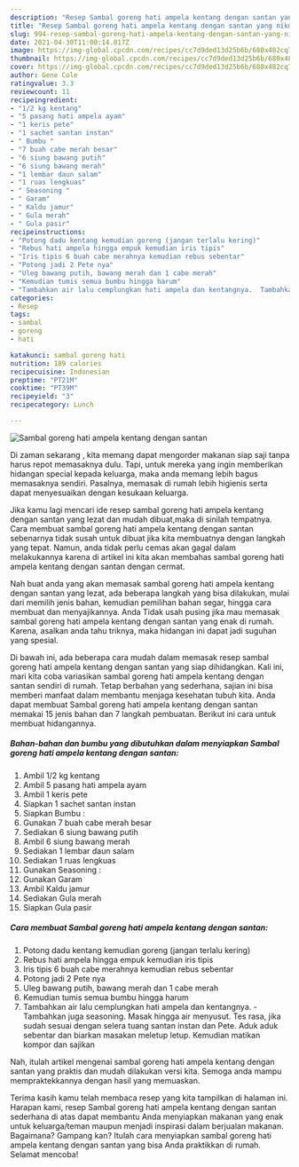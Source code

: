 ```yaml
---
description: "Resep Sambal goreng hati ampela kentang dengan santan yang nikmat Untuk Jualan"
title: "Resep Sambal goreng hati ampela kentang dengan santan yang nikmat Untuk Jualan"
slug: 994-resep-sambal-goreng-hati-ampela-kentang-dengan-santan-yang-nikmat-untuk-jualan
date: 2021-04-30T11:00:14.817Z
image: https://img-global.cpcdn.com/recipes/cc7d9ded13d25b6b/680x482cq70/sambal-goreng-hati-ampela-kentang-dengan-santan-foto-resep-utama.jpg
thumbnail: https://img-global.cpcdn.com/recipes/cc7d9ded13d25b6b/680x482cq70/sambal-goreng-hati-ampela-kentang-dengan-santan-foto-resep-utama.jpg
cover: https://img-global.cpcdn.com/recipes/cc7d9ded13d25b6b/680x482cq70/sambal-goreng-hati-ampela-kentang-dengan-santan-foto-resep-utama.jpg
author: Gene Cole
ratingvalue: 3.3
reviewcount: 11
recipeingredient:
- "1/2 kg kentang"
- "5 pasang hati ampela ayam"
- "1 keris pete"
- "1 sachet santan instan"
- " Bumbu "
- "7 buah cabe merah besar"
- "6 siung bawang putih"
- "6 siung bawang merah"
- "1 lembar daun salam"
- "1 ruas lengkuas"
- " Seasoning "
- " Garam"
- " Kaldu jamur"
- " Gula merah"
- " Gula pasir"
recipeinstructions:
- "Potong dadu kentang kemudian goreng (jangan terlalu kering)"
- "Rebus hati ampela hingga empuk kemudian iris tipis"
- "Iris tipis 6 buah cabe merahnya kemudian rebus sebentar"
- "Potong jadi 2 Pete nya"
- "Uleg bawang putih, bawang merah dan 1 cabe merah"
- "Kemudian tumis semua bumbu hingga harum"
- "Tambahkan air lalu cemplungkan hati ampela dan kentangnya.  Tambahkan juga seasoning. Masak hingga air menyusut. Tes rasa, jika sudah sesuai dengan selera tuang santan instan dan Pete. Aduk aduk sebentar dan biarkan masakan meletup letup. Kemudian matikan kompor dan sajikan"
categories:
- Resep
tags:
- sambal
- goreng
- hati

katakunci: sambal goreng hati 
nutrition: 189 calories
recipecuisine: Indonesian
preptime: "PT21M"
cooktime: "PT39M"
recipeyield: "3"
recipecategory: Lunch

---
```



![Sambal goreng hati ampela kentang dengan santan](https://img-global.cpcdn.com/recipes/cc7d9ded13d25b6b/680x482cq70/sambal-goreng-hati-ampela-kentang-dengan-santan-foto-resep-utama.jpg)

Di zaman  sekarang , kita memang dapat mengorder makanan siap saji tanpa harus repot memasaknya dulu. Tapi, untuk mereka yang ingin memberikan hidangan special kepada keluarga, maka anda memang lebih bagus memasaknya sendiri. Pasalnya, memasak di rumah lebih higienis serta dapat menyesuaikan dengan kesukaan keluarga.

Jika kamu lagi mencari ide resep sambal goreng hati ampela kentang dengan santan yang lezat dan mudah dibuat,maka di sinilah tempatnya. Cara membuat sambal goreng hati ampela kentang dengan santan  sebenarnya tidak susah untuk dibuat jika kita membuatnya dengan langkah yang tepat. Namun, anda tidak perlu cemas akan gagal dalam melakukannya 
karena di artikel ini kita akan membahas sambal goreng hati ampela kentang dengan santan dengan cermat.  



Nah buat anda yang akan memasak sambal goreng hati ampela kentang dengan santan yang lezat, ada beberapa langkah yang bisa dilakukan, mulai dari memilih jenis bahan, kemudian pemilihan bahan segar, hingga cara membuat dan menyajikannya. Anda Tidak usah pusing jika mau memasak sambal goreng hati ampela kentang dengan santan yang enak di rumah. Karena, asalkan anda  tahu triknya, maka hidangan ini dapat jadi suguhan yang spesial.

Di bawah ini, ada beberapa cara mudah dalam memasak resep sambal goreng hati ampela kentang dengan santan yang siap dihidangkan. Kali ini, mari kita coba variasikan sambal goreng hati ampela kentang dengan santan sendiri di rumah. Tetap berbahan yang sederhana, sajian ini bisa memberi manfaat dalam membantu menjaga kesehatan tubuh kita. Anda dapat membuat Sambal goreng hati ampela kentang dengan santan memakai 15 jenis bahan dan 7 langkah pembuatan. Berikut ini cara untuk membuat hidangannya.

<!--inarticleads1-->

##### Bahan-bahan dan bumbu yang dibutuhkan dalam menyiapkan Sambal goreng hati ampela kentang dengan santan:

1. Ambil 1/2 kg kentang
1. Ambil 5 pasang hati ampela ayam
1. Ambil 1 keris pete
1. Siapkan 1 sachet santan instan
1. Siapkan  Bumbu :
1. Gunakan 7 buah cabe merah besar
1. Sediakan 6 siung bawang putih
1. Ambil 6 siung bawang merah
1. Sediakan 1 lembar daun salam
1. Sediakan 1 ruas lengkuas
1. Gunakan  Seasoning :
1. Gunakan  Garam
1. Ambil  Kaldu jamur
1. Sediakan  Gula merah
1. Siapkan  Gula pasir




<!--inarticleads2-->

##### Cara membuat Sambal goreng hati ampela kentang dengan santan:

1. Potong dadu kentang kemudian goreng (jangan terlalu kering)
1. Rebus hati ampela hingga empuk kemudian iris tipis
1. Iris tipis 6 buah cabe merahnya kemudian rebus sebentar
1. Potong jadi 2 Pete nya
1. Uleg bawang putih, bawang merah dan 1 cabe merah
1. Kemudian tumis semua bumbu hingga harum
1. Tambahkan air lalu cemplungkan hati ampela dan kentangnya.  - Tambahkan juga seasoning. Masak hingga air menyusut. Tes rasa, jika sudah sesuai dengan selera tuang santan instan dan Pete. Aduk aduk sebentar dan biarkan masakan meletup letup. Kemudian matikan kompor dan sajikan




Nah, itulah artikel mengenai  sambal goreng hati ampela kentang dengan santan  yang praktis dan mudah dilakukan versi kita. Semoga anda mampu mempraktekkannya dengan hasil yang memuaskan. 

Terima kasih kamu telah membaca resep yang kita tampilkan di halaman ini. Harapan kami, resep  Sambal goreng hati ampela kentang dengan santan sederhana di atas dapat membantu Anda menyiapkan makanan yang enak untuk keluarga/teman maupun menjadi inspirasi dalam berjualan makanan. Bagaimana? Gampang kan? Itulah cara menyiapkan sambal goreng hati ampela kentang dengan santan yang bisa Anda praktikkan di rumah. Selamat mencoba!

